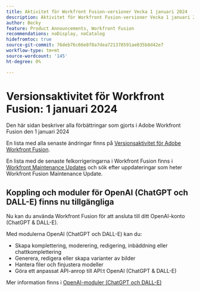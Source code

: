 ```yaml
---
title: Aktivitet för Workfront Fusion-versioner Vecka 1 januari 2024
description: Aktivitet för Workfront Fusion-versioner Vecka 1 januari 2024
author: Becky
feature: Product Announcements, Workfront Fusion
recommendations: noDisplay, noCatalog
hidefromtoc: true
source-git-commit: 76deb76c66e8f8a7dea721378591ae035b8d42e7
workflow-type: tm+mt
source-wordcount: '145'
ht-degree: 0%

---
```


# Versionsaktivitet för Workfront Fusion: 1 januari 2024

Den här sidan beskriver alla förbättringar som gjorts i Adobe Workfront Fusion den 1 januari 2024

En lista med alla senaste ändringar finns på [Versionsaktivitet för Adobe Workfront Fusion](../../../product-announcements/product-releases/fusion-release-activity/fusion-release-activity.md).

En lista med de senaste felkorrigeringarna i Workfront Fusion finns i [Workfront Maintenance Updates](https://experienceleague.adobe.com/docs/workfront-known-issues/releases/current-updates.html) och sök efter uppdateringar som heter Workfront Fusion Maintenance Update.

## Koppling och moduler för OpenAI (ChatGPT och DALL-E) finns nu tillgängliga

Nu kan du använda Workfront Fusion för att ansluta till ditt OpenAI-konto (ChatGPT &amp; DALL-E).

Med modulerna OpenAI (ChatGPT och DALL-E) kan du:

* Skapa komplettering, moderering, redigering, inbäddning eller chattkomplettering
* Generera, redigera eller skapa varianter av bilder
* Hantera filer och finjustera modeller
* Göra ett anpassat API-anrop till API:t OpenAI (ChatGPT &amp; DALL-E)

Mer information finns i [OpenAI-moduler (ChatGPT och DALL-E)](/help/quicksilver/workfront-fusion/apps-and-their-modules/openai-chatgpt-modules.md)
